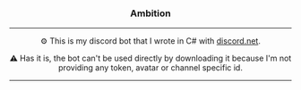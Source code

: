 <h3 align="center">Ambition</h3>

---

<p align="center">⚙️ This is my discord bot that I wrote in C# with <a href="https://github.com/discord-net/Discord.Net">discord.net</a>.</p>

<p align="center">⚠️ Has it is, the bot can't be used directly by downloading it because I'm not providing any token, avatar or channel specific id.</p>

---
